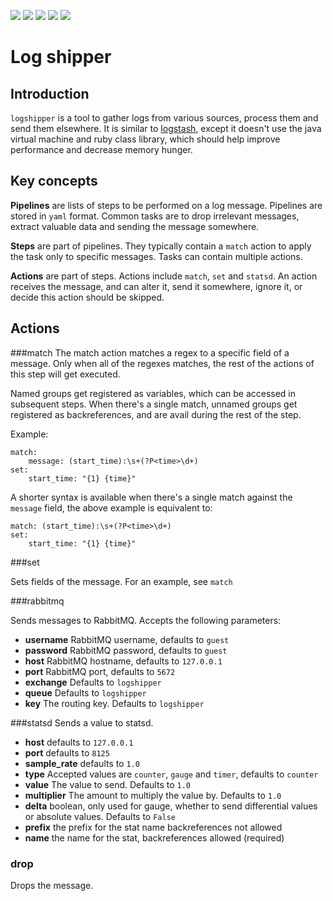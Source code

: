 [<img src="https://img.shields.io/travis/ondergetekende/logshipper.svg?style=flat">](https://travis-ci.org/ondergetekende/logshipper)
[<img src="https://img.shields.io/coveralls/ondergetekende/logshipper.svg?style=flat">](https://coveralls.io/r/ondergetekende/logshipper)
[<img src="https://img.shields.io/pypi/v/logshipper.svg?style=flat">](https://pypi.python.org/pypi/logshipper)
[<img src="https://pypip.in/py_versions/logshipper/badge.svg?style=flat">](https://pypi.python.org/pypi/logshipper)
[<img src="https://img.shields.io/pypi/l/logshipper.svg?style=flat">](https://github.com/ondergetekende/logshipper/blob/master/LICENSE)

Log shipper
===================

Introduction
---

`logshipper`  is a tool to gather logs from various sources, process them and send them elsewhere. It is similar to [logstash](https://logstash.net), except it doesn't use the java virtual machine and ruby class library, which should help improve performance and decrease memory hunger.


Key concepts
---
**Pipelines** are lists of steps to be performed on a log message. Pipelines are stored in `yaml` format.  Common tasks are to drop irrelevant messages, extract valuable data and sending the message somewhere.

**Steps** are part of pipelines. They typically contain a `match` action to apply the task only to specific messages. Tasks can contain multiple actions.

**Actions** are part of steps. Actions include `match`, `set` and `statsd`. An action receives the message, and can alter it, send it somewhere, ignore it, or decide this action should be skipped.

Actions
---
###match
The match action matches a regex to a specific field of a message. Only when all of the regexes matches, the rest of the actions of this step will get executed.

Named groups get registered as variables, which can be accessed in subsequent steps. When there's a single match, unnamed groups get registered as backreferences, and are avail during the rest of the step. 

Example:

    match:
        message: (start_time):\s+(?P<time>\d+)
    set: 
        start_time: "{1} {time}"
      
A shorter syntax is available when there's a single match against the `message` field, the above example is equivalent to:

    match: (start_time):\s+(?P<time>\d+)
    set: 
        start_time: "{1} {time}"
     
###set

Sets fields of the message. For an example, see `match`

###rabbitmq

Sends messages to RabbitMQ. Accepts the following parameters:

* **username** RabbitMQ username, defaults to `guest`
* **password** RabbitMQ password, defaults to `guest`
* **host** RabbitMQ hostname, defaults to `127.0.0.1`
* **port** RabbitMQ port, defaults to `5672`
* **exchange** Defaults to `logshipper`
* **queue** Defaults to `logshipper`
* **key** The routing key. Defaults to `logshipper`

###statsd
Sends a value to statsd.

* **host** defaults to `127.0.0.1`
* **port** defaults to `8125`
* **sample_rate** defaults to `1.0`
* **type** Accepted values are `counter`, `gauge` and `timer`, defaults to `counter`
* **value** The value to send. Defaults to `1.0`
* **multiplier** The amount to multiply the value by. Defaults to `1.0`
* **delta** boolean, only used for gauge, whether to send differential values or absolute values. Defaults to `False`
* **prefix** the prefix for the stat name backreferences not allowed
* **name** the name for the stat, backreferences allowed (required)

### drop
Drops the message.

